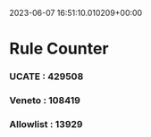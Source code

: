 2023-06-07 16:51:10.010209+00:00
# Rule Counter 
 ### UCATE : 429508

 ### Veneto : 108419

 ### Allowlist : 13929